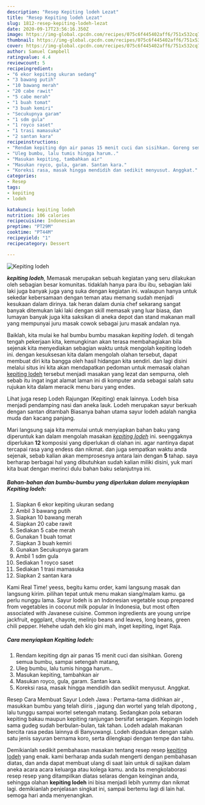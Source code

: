 ```yaml
---
description: "Resep Kepiting lodeh Lezat"
title: "Resep Kepiting lodeh Lezat"
slug: 1812-resep-kepiting-lodeh-lezat
date: 2020-09-17T23:56:16.350Z
image: https://img-global.cpcdn.com/recipes/075c6f445402aff6/751x532cq70/kepiting-lodeh-foto-resep-utama.jpg
thumbnail: https://img-global.cpcdn.com/recipes/075c6f445402aff6/751x532cq70/kepiting-lodeh-foto-resep-utama.jpg
cover: https://img-global.cpcdn.com/recipes/075c6f445402aff6/751x532cq70/kepiting-lodeh-foto-resep-utama.jpg
author: Samuel Campbell
ratingvalue: 4.4
reviewcount: 5
recipeingredient:
- "6 ekor kepiting ukuran sedang"
- "3 bawang putih"
- "10 bawang merah"
- "20 cabe rawit"
- "5 cabe merah"
- "1 buah tomat"
- "3 buah kemiri"
- "Secukupnya garam"
- "1 sdm gula"
- "1 royco saset"
- "1 trasi mamasuka"
- "2 santan kara"
recipeinstructions:
- "Rendam kepiting dgn air panas 15 menit cuci dan sisihkan. Goreng semua bumbu, sampai setengah matang,"
- "Uleg bumbu, lalu tumis hingga harum.."
- "Masukan kepiting, tambahkan air"
- "Masukan royco, gula, garam. Santan kara."
- "Koreksi rasa, masak hingga mendidih dan sedikit menyusut. Anggkat."
categories:
- Resep
tags:
- kepiting
- lodeh

katakunci: kepiting lodeh 
nutrition: 106 calories
recipecuisine: Indonesian
preptime: "PT29M"
cooktime: "PT44M"
recipeyield: "1"
recipecategory: Dessert

---
```



![Kepiting lodeh](https://img-global.cpcdn.com/recipes/075c6f445402aff6/751x532cq70/kepiting-lodeh-foto-resep-utama.jpg)

<b><i>kepiting lodeh</i></b>, Memasak merupakan sebuah kegiatan yang seru dilakukan oleh sebagian besar komunitas. tidaklah hanya para ibu ibu, sebagian laki laki juga banyak juga yang suka dengan kegiatan ini. walaupun hanya untuk sekedar kebersamaan dengan teman atau memang sudah menjadi kesukaan dalam dirinya. tak heran dalam dunia chef sekarang sangat banyak ditemukan laki laki dengan skill memasak yang luar biasa, dan lumayan banyak juga kita saksikan di aneka depot dan stand makanan mall yang mempunyai juru masak cowok sebagai juru masak andalan nya.

Baiklah, kita mulai ke hal bumbu bumbu masakan <i>kepiting lodeh</i>. di tengah tengah pekerjaan kita, kemungkinan akan terasa membahagiakan bila sejenak kita menyediakan sebagian waktu untuk mengolah kepiting lodeh ini. dengan kesuksesan kita dalam mengolah olahan tersebut, dapat membuat diri kita bangga oleh hasil hidangan kita sendiri. dan lagi disini melalui situs ini kita akan mendapatkan pedoman untuk memasak olahan <u>kepiting lodeh</u> tersebut menjadi masakan yang lezat dan sempurna, oleh sebab itu ingat ingat alamat laman ini di komputer anda sebagai salah satu rujukan kita dalam meracik menu baru yang endes.

Lihat juga resep Lodeh Rajungan (Kepiting) enak lainnya. Lodeh bisa menjadi pendamping nasi dan aneka lauk. Lodeh merupakan sayur berkuah dengan santan ditambah Biasanya bahan utama sayur lodeh adalah nangka muda dan kacang panjang.


Mari langsung saja kita memulai untuk menyiapkan bahan baku yang diperuntuk kan dalam mengolah masakan <u><i>kepiting lodeh</i></u> ini. seenggaknya diperlukan <b>12</b> komposisi yang diperlukan di olahan ini. agar nantinya dapat tercapai rasa yang endess dan nikmat. dan juga sempatkan waktu anda sejenak, sebab kalian akan memprosesnya antara lain dengan <b>5</b> tahap. saya berharap berbagai hal yang dibutuhkan sudah kalian miliki disini, yuk mari kita buat dengan merinci dulu bahan baku selanjutnya ini.

<!--inarticleads1-->

##### Bahan-bahan dan bumbu-bumbu yang diperlukan dalam menyiapkan Kepiting lodeh:

1. Siapkan 6 ekor kepiting ukuran sedang
1. Ambil 3 bawang putih
1. Siapkan 10 bawang merah
1. Siapkan 20 cabe rawit
1. Sediakan 5 cabe merah
1. Gunakan 1 buah tomat
1. Siapkan 3 buah kemiri
1. Gunakan Secukupnya garam
1. Ambil 1 sdm gula
1. Sediakan 1 royco saset
1. Sediakan 1 trasi mamasuka
1. Siapkan 2 santan kara


Kami Real Time! yeess, begitu kamu order, kami langsung masak dan langsung kirim. pilihan tepat untuk menu makan siang/malam kamu. ga perlu nunggu lama. Sayur lodeh is an Indonesian vegetable soup prepared from vegetables in coconut milk popular in Indonesia, but most often associated with Javanese cuisine. Common ingredients are young unripe jackfruit, eggplant, chayote, melinjo beans and leaves, long beans, green chili pepper. Hehehe udah deh klo gini mah, inget kepiting, inget Raja. 

<!--inarticleads2-->

##### Cara menyiapkan Kepiting lodeh:

1. Rendam kepiting dgn air panas 15 menit cuci dan sisihkan. Goreng semua bumbu, sampai setengah matang,
1. Uleg bumbu, lalu tumis hingga harum..
1. Masukan kepiting, tambahkan air
1. Masukan royco, gula, garam. Santan kara.
1. Koreksi rasa, masak hingga mendidih dan sedikit menyusut. Anggkat.


Resep Cara Membuat Sayur Lodeh Jawa : Pertama-tama didihkan air , masukkan bumbu yang telah diiris , jagung dan wortel yang telah dipotong , lalu tunggu sampai wortel setengah matang. Sedangkan pola sebaran kepiting bakau maupun kepiting ranjungan bersifat seragam. Kepingin lodeh sama gudeg sudah berbulan-bulan, tak tahan. Lodeh adalah makanan bercita rasa pedas lainnya di Banyuwangi. Lodeh dipadukan dengan salah satu jenis sayuran bernama koro, serta dilengkapi dengan tempe dan tahu. 

Demikianlah sedikit pembahasan masakan tentang resep resep <u>kepiting lodeh</u> yang enak. kami berharap anda sudah mengerti dengan pembahasan diatas, dan anda dapat membuat ulang di saat lain untuk di sajikan dalam aneka acara acara keluarga atau kolega kamu. anda bs mengkolaborasi resep resep yang ditampilkan diatas selaras dengan keinginan anda, sehingga olahan <b>kepiting lodeh</b> ini bisa menjadi lebih yummy dan nikmat lagi. demikianlah penjelasan singkat ini, sampai bertemu lagi di lain hal. semoga hari anda menyenangkan.
